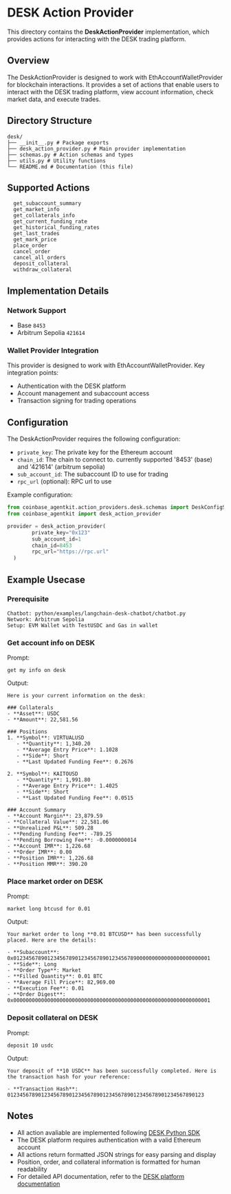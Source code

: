 # DESK Action Provider

This directory contains the **DeskActionProvider** implementation, which provides actions for interacting with the DESK trading platform.

## Overview

The DeskActionProvider is designed to work with EthAccountWalletProvider for blockchain interactions. It provides a set of actions that enable users to interact with the DESK trading platform, view account information, check market data, and execute trades.

## Directory Structure

```
desk/
├── __init__.py # Package exports
├── desk_action_provider.py # Main provider implementation
├── schemas.py # Action schemas and types
├── utils.py # Utility functions
└── README.md # Documentation (this file)

```

## Supported Actions
```
  get_subaccount_summary
  get_market_info
  get_collaterals_info
  get_current_funding_rate
  get_historical_funding_rates
  get_last_trades
  get_mark_price
  place_order
  cancel_order
  cancel_all_orders
  deposit_collateral
  withdraw_collateral
```


## Implementation Details

### Network Support
- Base `8453`
- Arbitrum Sepolia `421614`

### Wallet Provider Integration
This provider is designed to work with EthAccountWalletProvider. Key integration points:
- Authentication with the DESK platform
- Account management and subaccount access
- Transaction signing for trading operations

## Configuration

The DeskActionProvider requires the following configuration:
- `private_key`: The private key for the Ethereum account
- `chain_id`: The chain to connect to. currently supported '8453' (base) and '421614' (arbitrum sepolia)
- `sub_account_id`: The subaccount ID to use for trading
- `rpc_url` (optional): RPC url to use

Example configuration:
```python
from coinbase_agentkit.action_providers.desk.schemas import DeskConfigSchema
from coinbase_agentkit import desk_action_provider

provider = desk_action_provider(
        private_key="0x123"
        sub_account_id=1
        chain_id=8453
        rpc_url="https://rpc.url"
  )
```

## Example Usecase
### Prerequisite
```
Chatbot: python/examples/langchain-desk-chatbot/chatbot.py
Network: Arbitrum Sepolia
Setup: EVM Wallet with TestUSDC and Gas in wallet
```

### Get account info on DESK
Prompt: 
```
get my info on desk
```

Output:
```
Here is your current information on the desk:

### Collaterals
- **Asset**: USDC
- **Amount**: 22,581.56

### Positions
1. **Symbol**: VIRTUALUSD
   - **Quantity**: 1,340.20
   - **Average Entry Price**: 1.1028
   - **Side**: Short
   - **Last Updated Funding Fee**: 0.2676

2. **Symbol**: KAITOUSD
   - **Quantity**: 1,991.80
   - **Average Entry Price**: 1.4025
   - **Side**: Short
   - **Last Updated Funding Fee**: 0.0515

### Account Summary
- **Account Margin**: 23,879.59
- **Collateral Value**: 22,581.06
- **Unrealized P&L**: 509.28
- **Pending Funding Fee**: -789.25
- **Pending Borrowing Fee**: -0.0000000014
- **Account IMR**: 1,226.68
- **Order IMR**: 0.00
- **Position IMR**: 1,226.68
- **Position MMR**: 390.20
```

### Place market order on DESK
Prompt: 
```
market long btcusd for 0.01
```

Output:
```
Your market order to long **0.01 BTCUSD** has been successfully placed. Here are the details:

- **Subaccount**: 0x0123456789012345678901234567890123456789000000000000000000000001
- **Side**: Long
- **Order Type**: Market
- **Filled Quantity**: 0.01 BTC
- **Average Fill Price**: 82,969.00
- **Execution Fee**: 0.01
- **Order Digest**: 0x0000000000000000000000000000000000000000000000000000000000000001
```

### Deposit collateral on DESK
Prompt: 
```
deposit 10 usdc
```


Output:
```
Your deposit of **10 USDC** has been successfully completed. Here is the transaction hash for your reference:

- **Transaction Hash**: 0123456789012345678901234567890123456789012345678901234567890123
```

## Notes
- All action avaliable are implemented following [DESK Python SDK](https://github.com/TradeOnDESK/desk-python-sdk/blob/main/README.md)
- The DESK platform requires authentication with a valid Ethereum account
- All actions return formatted JSON strings for easy parsing and display
- Position, order, and collateral information is formatted for human readability
- For detailed API documentation, refer to the [DESK platform documentation](https://docs.desk.exchange/)